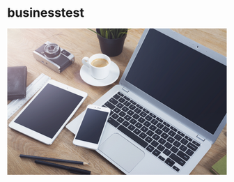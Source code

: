 # businesstest



![Image](https://raw.githubusercontent.com/BusinessVerification/BusinessVerification.github.io/master/59765374_23843391901410406_8735379347331874816_n.png)
